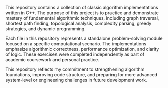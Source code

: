 This repository contains a collection of classic algorithm implementations written in C++. The purpose of this project is to practice and demonstrate mastery of fundamental algorithmic techniques, including graph traversal, shortest path finding, topological analysis, complexity parsing, greedy strategies, and dynamic programming.

Each file in this repository represents a standalone problem-solving module focused on a specific computational scenario. The implementations emphasize algorithmic correctness, performance optimization, and clarity of logic. These exercises were completed independently as part of academic coursework and personal practice.

This repository reflects my commitment to strengthening algorithm foundations, improving code structure, and preparing for more advanced system-level or engineering challenges in future development work.
